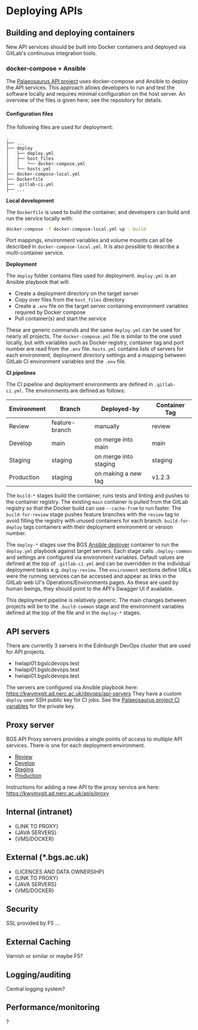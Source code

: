 # Deploying APIs

## Building and deploying containers

New API services should be built into Docker containers and deployed via GitLab's continuous integration tools.

### docker-compose + Ansible

The [Palaeosaurus API project](https://kwvmxgit.ad.nerc.ac.uk/apis/api-services/palaeosaurus-api) uses docker-compose and Ansible to deploy the API services.
This approach allows developers to run and test the software locally and requires minimal configuration on the host server.
An overview of the files is given here; see the repository for details.

#### Configuration files

The following files are used for deployment:

```
.
├── ...
├── deploy
│   ├── deploy.yml
│   ├── host_files
│   │   └── docker-compose.yml
│   └── hosts.yml
├── docker-compose-local.yml
├── Dockerfile
├── .gitlab-ci.yml
├── ...
```

**Local development**

The `Dockerfile` is used to build the container, and developers can build and run the service locally with:

```bash
docker-compose -f docker-compose-local.yml up --build
```

Port mappings, environment variables and volume mounts can all be described in `docker-compose-local.yml`.  It is also possible to describe a multi-container service.

**Deployment**

The `deploy` folder contains files used for deployment.  `deploy.yml` is an Ansible playbook that will:

+ Create a deployment directory on the target server
+ Copy over files from the `host_files` directory
+ Create a `.env` file on the target server containing environment variables required by Docker compose
+ Pull container(s) and start the service

These are generic commands and the same `deploy.yml` can be used for nearly all projects.  The `docker-compose.yml` file is similar to the one used locally, but with variables such as Docker registry, container tag and port number are read from the `.env` file.
`hosts.yml` contains lists of servers for each environment, deployment directory settings and a mapping between GitLab CI environment variables and the `.env` file.

**CI pipelines**

The CI pipeline and deployment environments are defined in `.gitlab-ci.yml`.  The environments are defined as follows:

| Environment | Branch | Deployed-by | Container Tag |
| ------ | ------ | ------ | ------ |
| Review | feature-branch | manually | review | 
| Develop | main | on merge into main | main |
| Staging | staging | on merge into staging | staging |
| Production | staging | on making a new tag |  v1.2.3 |

The `build-*` stages build the container, runs tests and linting and pushes to the container registry.
The existing `main` container is pulled from the GitLab registry so that the Docker build can use `--cache-from` to run faster.
The `build-for-review` stage pushes feature branches with the `review` tag to avoid filling the registry with unused containers for each branch.
`build-for-deploy` tags containers with their deployment environment or version number.

The `deploy-*` stages use the BGS [Ansible deployer](https://kwvmxgit.ad.nerc.ac.uk/devops/ansible-deployer) container to run the `deploy.yml` playbook against target servers.
Each stage calls `.deploy-common` and settings are configured via environment variables.  Default values are defined at the top of `.gitlab-ci.yml` and can be overridden in the individual deployment tasks e.g. `deploy-review`.
The `environment` sections define URLs were the running services can be accessed and appear as links in the GitLab web UI's Operations/Environments pages.
As these are used by human beings, they should point to the API's Swagger UI if available.

This deployment pipeline is relatively generic.  The main changes between projects will be to the `.build-common` stage and the environment variables defined at the top of the file and in the `deploy-*` stages.

## API servers

There are currently 3 servers in the Edinburgh DevOps cluster that are used for API projects.

+ hwlapi01.bgslcdevops.test
+ hwlapi01.bgslcdevops.test
+ hwlapi01.bgslcdevops.test

The servers are configured via Ansible playbook here: https://kwvmxgit.ad.nerc.ac.uk/devops/api-servers
They have a custom `deploy` user SSH public key for CI jobs.  See the [Palaeosaurus project CI variables](https://kwvmxgit.ad.nerc.ac.uk/apis/api-services/palaeosaurus-api/-/settings/ci_cd) for the private key.


## Proxy server

BGS API Proxy servers provides a single points of access to multiple API services.  There is one for each deployment environment.

+ [Review](http://hwlapi01.bgslcdevops.test:9080)
+ [Develop](http://hwlapi01.bgslcdevops.test:8080)
+ [Staging](http://hwlapi02.bgslcdevops.test:9080)
+ [Production](http://hwlapi03.bgslcdevops.test:9080)

Instructions for adding a new API to the proxy service are here:
https://kwvmxgit.ad.nerc.ac.uk/apis/proxy

## Internal (intranet) 
	
* {LINK TO PROXY}
* {JAVA SERVERS}
* {VMS/DOCKER}
	
## External (*.bgs.ac.uk)

* {LICENCES AND DATA OWNERSIHP}
* {LINK TO PROXY}
* {JAVA SERVERS}
* {VMS/DOCKER}

## Security
	
SSL provided by F5 ...
		
## External Caching
		
Varnish or similar or maybe F5?

## Logging/auditing

Central logging system?

## Performance/monitoring

?
